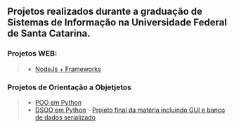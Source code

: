  ## Projetos realizados durante a graduação de Sistemas de Informação na Universidade Federal de Santa Catarina.

### Projetos WEB: 
>- [NodeJs + Frameworks](https://github.com/rafaelwitter/UFSC/tree/master/PROG_WEB)

### Projetos de Orientação a Objetjetos
> -  [POO em Python](https://github.com/rafaelwitter/UFSC/tree/master/POO)
> -  [DSOO em Python](https://github.com/rafaelwitter/UFSC/tree/master/DSOO)
	-  [Projeto final da matéria incluindo GUI e banco de dados serializado](https://github.com/rafaelwitter/UFSC/tree/master/DSOO/T1_V3)


